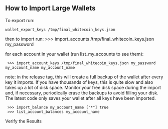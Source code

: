 
## How to Import Large Wallets

To export run: 
    
    wallet_export_keys /tmp/final_whitecoin_keys.json

then to import run:
    >>> import_accounts /tmp/final_whitecoin_keys.json my_password

for each account in your wallet (run list_my_accounts to see them):

     >>> import_account_keys /tmp/final_whitecoin_keys.json my_password my_account_name my_account_name

note: in the release tag, this will create a full backup of the wallet after every key it imports.
If you have thousands of keys, this is quite slow and also takes up a lot of disk space.
Monitor your free disk space during the import and, if necessary, periodically erase the
backups to avoid filling your disk.  The latest code only saves your wallet after all keys have been imported.  

     >>> import_balance my_account_name ["*"] true
     >>> list_account_balances my_account_name

Verify the Results
